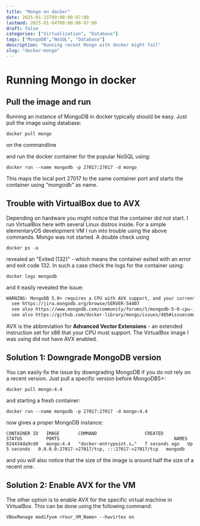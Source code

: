 ```yaml
---
title: "Mongo on docker"
date: 2025-01-15T09:00:00-07:00
lastmod: 2025-01-04T09:00:00-07:00
draft: false
categories: ["Virtualization", "Database"]
tags: ["MongoDB","NoSQL", "Database"]
description: "Running recent Mongo with docker might fail"
slug: "docker-mongo"
---
```


# Running Mongo in docker
## Pull the image and run

Running an instance of MongoDB in docker typically should be easy. Just pull the image using database:

```
docker pull mongo
```
on the commandline

and run the docker container for the popular NoSQL using:

```
docker run --name mongodb -p 27017:27017 -d mongo
```
This maps the local port 27017 to the same container port and starts the container using *"mongodb"* as name.

## Trouble with VirtualBox due to AVX

Depending on hardware you might notice that the container did not start. I run VirtualBox here with several Linux
distros inside. For a simple elementaryOS development VM I run into trouble using the above commands. Mongo was
not started. A double check using

```
docker ps -a
```

revealed an "Exited (132)" - which means the container exited with an error and exit code 132. In such a case check the
logs for the container using:

```
docker logs mongodb
```

and it easily revealed the issue:

```sh
WARNING: MongoDB 5.0+ requires a CPU with AVX support, and your current system does not appear to have that!
  see https://jira.mongodb.org/browse/SERVER-54407
  see also https://www.mongodb.com/community/forums/t/mongodb-5-0-cpu-intel-g4650-compatibility/116610/2
  see also https://github.com/docker-library/mongo/issues/485#issuecomment-891991814
```
AVX is the abbreviation for **Advanced Vector Extensions** - an extended instruction set for x86 that your CPU must support.
The VirtualBox image I was using did not have AVX enabled.

## Solution 1: Downgrade MongoDB version

You can easily fix the issue by downgrading MongoDB if you do not rely on a recent version. Just pull a specific version before
MongoDB5+:

```
docker pull mongo:4.4
```
and starting a fresh container:
```
docker run --name mongodb -p 27017:27017 -d mongo:4.4
```
now gives a proper MongoDB instance:
```output
CONTAINER ID   IMAGE       COMMAND                  CREATED         STATUS         PORTS                                           NAMES
824434da9cd0   mongo:4.4   "docker-entrypoint.s…"   7 seconds ago   Up 5 seconds   0.0.0.0:27017->27017/tcp, :::27017->27017/tcp   mongodb
```
and you will also notice that the size of the image is around half the size of a recent one.

## Solution 2: Enable AVX for the VM

The other option is to enable AVX for the specific virtual machine in VirtualBox.
This can be done using the following command:

```
VBoxManage modifyvm <Your_VM_Name> --hwvirtex on
```

